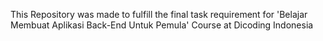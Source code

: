 This Repository was made to fulfill the final task requirement for 'Belajar Membuat Aplikasi Back-End Untuk Pemula' Course at Dicoding Indonesia
